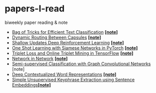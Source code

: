 # papers-I-read
biweekly paper reading &amp; note
* [Bag of Tricks for Efficient Text Classification](https://arxiv.org/pdf/1607.01759.pdf)   [**[note]**](https://zhuanlan.zhihu.com/p/31118235)
* [Dynamic Routing Between Capsules](https://arxiv.org/pdf/1710.09829.pdf)   [**[note]**](https://zhuanlan.zhihu.com/p/31491520)
* [Shallow Updates Deep Reinforcement Learning](https://arxiv.org/pdf/1705.07461.pdf)   [**[note]**](https://zhuanlan.zhihu.com/p/33126397)
* [One Shot Learning with Siamese Networks in PyTorch](https://hackernoon.com/one-shot-learning-with-siamese-networks-in-pytorch-8ddaab10340e)   [**[note]**](https://zhuanlan.zhihu.com/p/35040994)
* [Triplet Loss and Online Triplet Mining in TensorFlow](https://omoindrot.github.io/triplet-loss#batch-hard-strategy)   [**[note]**](https://zhuanlan.zhihu.com/p/35560666)
* [Network in Network](https://arxiv.org/pdf/1312.4400.pdf)   [**[note]**](https://zhuanlan.zhihu.com/p/37683646)
* [Semi-supervised Classification with Graph Convolutional Networks](https://arxiv.org/pdf/1609.02907.pdf)   [note]
* [Deep Contextualized Word Representations](https://arxiv.org/pdf/1802.05365.pdf)   [**[note]**](https://zhuanlan.zhihu.com/p/38254332)
* [Simple Unsupervised Keyphrase Extraction using Sentence Embeddings](https://arxiv.org/pdf/1801.04470.pdf)[**[note]**]()
